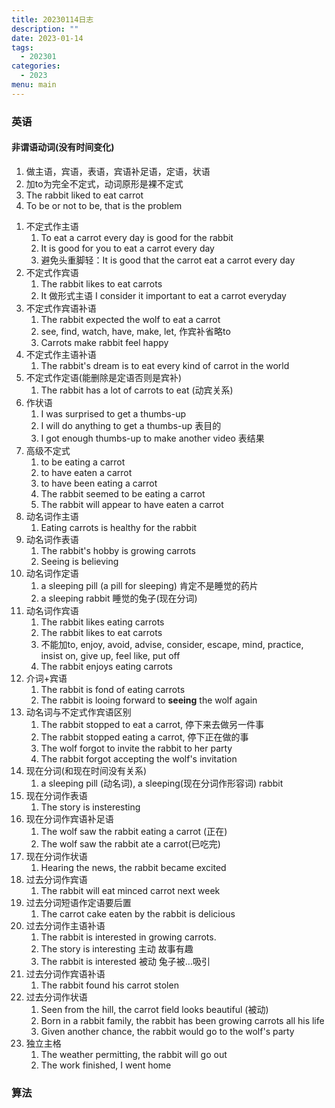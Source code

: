 ```yaml
---
title: 20230114日志
description: ""
date: 2023-01-14
tags:
  - 202301
categories:
  - 2023
menu: main
---
```


### 英语

#### 非谓语动词(没有时间变化)

1. 做主语，宾语，表语，宾语补足语，定语，状语
2. 加to为完全不定式，动词原形是裸不定式
3. The rabbit liked to eat carrot
4. To be or not to be, that is the problem

<!--more-->
1. 不定式作主语
   1. To eat a carrot every day is good for the rabbit
   2. It is good for you to eat a carrot every day
   3. 避免头重脚轻：It is good that the carrot eat a carrot every day
1. 不定式作宾语
   1. The rabbit likes to eat carrots
   2. It 做形式主语 I consider it important to eat a carrot everyday
1. 不定式作宾语补语
   1. The rabbit expected the wolf to eat a carrot
   2. see, find, watch, have, make, let, 作宾补省略to
   3. Carrots make rabbit feel happy
1. 不定式作主语补语
   1. The rabbit's dream is to eat every kind of carrot in the world
1. 不定式作定语(能删除是定语否则是宾补)
   1. The rabbit has a lot of carrots to eat (动宾关系)
1. 作状语
    1. I was surprised to get a thumbs-up
    2. I will do anything to get a thumbs-up 表目的
    3. I got enough thumbs-up to make another video 表结果
1. 高级不定式
    1. to be eating a carrot
    2. to have eaten a carrot
    3. to have been eating a carrot
    4. The rabbit seemed to be eating a carrot
    5. The rabbit will appear to have eaten a carrot
1. 动名词作主语
    1. Eating carrots is healthy for the rabbit
1. 动名词作表语
    1. The rabbit's hobby is growing carrots
    2. Seeing is believing
1. 动名词作定语
    1. a sleeping pill (a pill for sleeping) 肯定不是睡觉的药片
    2. a sleeping rabbit 睡觉的兔子(现在分词)
1. 动名词作宾语
    1. The rabbit likes eating carrots
    2. The rabbit likes to eat carrots
    3. 不能加to, enjoy, avoid, advise, consider, escape, mind, practice, insist on, give up, feel like, put off
    4. The rabbit enjoys eating carrots
1. 介词+宾语
    1. The rabbit is fond of eating carrots
    2. The rabbit is looing forward to **seeing** the wolf again
1. 动名词与不定式作宾语区别
    1. The rabbit stopped to eat a carrot, 停下来去做另一件事
    2. The rabbit stopped eating a carrot, 停下正在做的事
    3. The wolf forgot to invite the rabbit to her party
    4. The rabbit forgot accepting the wolf's invitation
1. 现在分词(和现在时间没有关系)
    1. a sleeping pill (动名词), a sleeping(现在分词作形容词) rabbit
1. 现在分词作表语
    1. The story is insteresting
1. 现在分词作宾语补足语
    1. The wolf saw the rabbit eating a carrot (正在)
    2. The wolf saw the rabbit ate a carrot(已吃完)
1. 现在分词作状语
    1. Hearing the news, the rabbit became excited
1. 过去分词作宾语
    1. The rabbit will eat minced carrot next week
1. 过去分词短语作定语要后置
    1. The carrot cake eaten by the rabbit is delicious
1. 过去分词作主语补语
    1. The rabbit is interested in growing carrots.
    2. The story is interesting 主动 故事有趣
    3. The rabbit is interested 被动 兔子被...吸引
1. 过去分词作宾语补语
    1. The rabbit found his carrot stolen
1. 过去分词作状语
    1. Seen from the hill, the carrot field looks beautiful (被动)
    2. Born in a rabbit family, the rabbit has been growing carrots all his life
    3. Given another chance, the rabbit would go to the wolf's party
1. 独立主格
    1. The weather permitting, the rabbit will go out
    2. The work finished, I went home

### 算法
